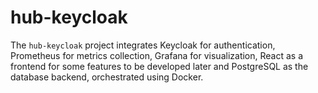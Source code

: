 # hub-keycloak
The `hub-keycloak` project integrates Keycloak for authentication, Prometheus for metrics collection, Grafana for visualization, React as a frontend for some features to be developed later and PostgreSQL as the database backend, orchestrated using Docker.
